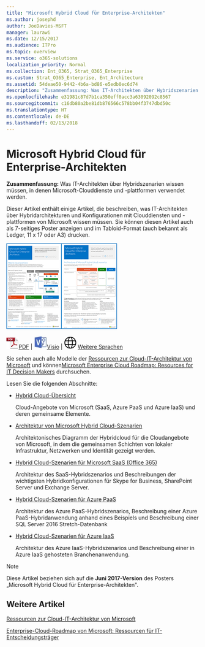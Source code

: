 ```yaml
---
title: "Microsoft Hybrid Cloud für Enterprise-Architekten"
ms.author: josephd
author: JoeDavies-MSFT
manager: laurawi
ms.date: 12/15/2017
ms.audience: ITPro
ms.topic: overview
ms.service: o365-solutions
localization_priority: Normal
ms.collection: Ent_O365, Strat_O365_Enterprise
ms.custom: Strat_O365_Enterprise, Ent_Architecture
ms.assetid: 54deae50-9442-4b6a-bd86-e5edb0ec6d74
description: "Zusammenfassung: Was IT-Architekten über Hybridszenarien wissen müssen, in denen Microsoft-Clouddienste und -plattformen verwendet werden."
ms.openlocfilehash: e31981c87d7b1ca350eff0acc3a63092092c8567
ms.sourcegitcommit: c16db80a2be81db876566c578bb04f3747dbd50c
ms.translationtype: HT
ms.contentlocale: de-DE
ms.lasthandoff: 02/13/2018
---
```

# <a name="microsoft-hybrid-cloud-for-enterprise-architects"></a>Microsoft Hybrid Cloud für Enterprise-Architekten

 **Zusammenfassung:** Was IT-Architekten über Hybridszenarien wissen müssen, in denen Microsoft-Clouddienste und -plattformen verwendet werden.
  
Dieser Artikel enthält einige Artikel, die beschreiben, was IT-Architekten über Hybridarchitekturen und Konfigurationen mit Clouddiensten und -plattformen von Microsoft wissen müssen. Sie können diesen Artikel auch als 7-seitiges Poster anzeigen und im Tabloid-Format (auch bekannt als Ledger, 11 x 17 oder A3) drucken.
  
[![Miniaturbild für das Microsoft-Cloud-Hybridmodell](images/Hybrid_Poster/Hybrid_Cloud_Thumbnail.png)](https://www.microsoft.com/download/details.aspx?id=54424
)
  
![PDF-Datei](images/Common_Images/PDFIcon.png)[PDF](https://go.microsoft.com/fwlink/p/?linkid=842082) | ![Visio-Datei](images/Common_Images/VisioIcon.png)[Visio](https://go.microsoft.com/fwlink/p/?linkid=842083) | ![Seite mit Versionen in zusätzlichen Sprachen anzeigen](images/Common_Images/GlobeIcon.png)
[Weitere Sprachen](https://www.microsoft.com/download/details.aspx?id=54424)
  
Sie sehen auch alle Modelle der [Ressourcen zur Cloud-IT-Architektur von Microsoft](microsoft-cloud-it-architecture-resources.md) und können[Microsoft Enterprise Cloud Roadmap: Resources for IT Decision Makers](https://aka.ms/cloudarchitecture) durchsuchen.
  
Lesen Sie die folgenden Abschnitte:
  
- [Hybrid Cloud-Übersicht](hybrid-cloud-overview.md)
    
    Cloud-Angebote von Microsoft (SaaS, Azure PaaS und Azure IaaS) und deren gemeinsame Elemente.
    
- [Architektur von Microsoft Hybrid Cloud-Szenarien](architecture-of-microsoft-hybrid-cloud-scenarios.md)
    
    Architektonisches Diagramm der Hybridcloud für die Cloudangebote von Microsoft, in dem die gemeinsamen Schichten von lokaler Infrastruktur, Netzwerken und Identität gezeigt werden.
    
- [Hybrid Cloud-Szenarien für Microsoft SaaS (Office 365)](hybrid-cloud-scenarios-for-microsoft-saas-office-365.md)
    
    Architektur des SaaS-Hybridszenarios und Beschreibungen der wichtigsten Hybridkonfigurationen für Skype for Business, SharePoint Server und Exchange Server.
    
- [Hybrid Cloud-Szenarien für Azure PaaS](hybrid-cloud-scenarios-for-azure-paas.md)
    
    Architektur des Azure PaaS-Hybridszenarios, Beschreibung einer Azure PaaS-Hybridanwendung anhand eines Beispiels und Beschreibung einer SQL Server 2016 Stretch-Datenbank
    
- [Hybrid Cloud-Szenarien für Azure IaaS](hybrid-cloud-scenarios-for-azure-iaas.md)
    
    Architektur des Azure IaaS-Hybridszenarios und Beschreibung einer in Azure IaaS gehosteten Branchenanwendung.
    
> [!NOTE]
> Diese Artikel beziehen sich auf die **Juni 2017-Version** des Posters „Microsoft Hybrid Cloud für Enterprise-Architekten".
  
## <a name="see-also"></a>Weitere Artikel

[Ressourcen zur Cloud-IT-Architektur von Microsoft](microsoft-cloud-it-architecture-resources.md)

[Enterprise-Cloud-Roadmap von Microsoft: Ressourcen für IT-Entscheidungsträger](https://sway.com/FJ2xsyWtkJc2taRD)




